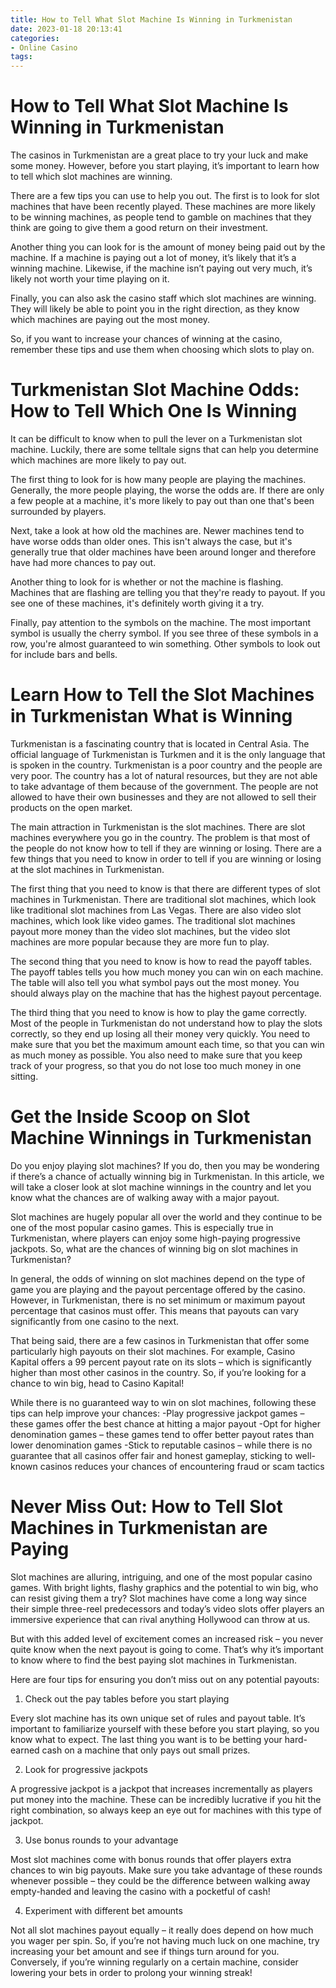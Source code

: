 ```yaml
---
title: How to Tell What Slot Machine Is Winning in Turkmenistan 
date: 2023-01-18 20:13:41
categories:
- Online Casino
tags:
---
```



#  How to Tell What Slot Machine Is Winning in Turkmenistan 

The casinos in Turkmenistan are a great place to try your luck and make some money. However, before you start playing, it’s important to learn how to tell which slot machines are winning. 

There are a few tips you can use to help you out. The first is to look for slot machines that have been recently played. These machines are more likely to be winning machines, as people tend to gamble on machines that they think are going to give them a good return on their investment. 

Another thing you can look for is the amount of money being paid out by the machine. If a machine is paying out a lot of money, it’s likely that it’s a winning machine. Likewise, if the machine isn’t paying out very much, it’s likely not worth your time playing on it. 

Finally, you can also ask the casino staff which slot machines are winning. They will likely be able to point you in the right direction, as they know which machines are paying out the most money. 

So, if you want to increase your chances of winning at the casino, remember these tips and use them when choosing which slots to play on.

#  Turkmenistan Slot Machine Odds: How to Tell Which One Is Winning 

It can be difficult to know when to pull the lever on a Turkmenistan slot machine. Luckily, there are some telltale signs that can help you determine which machines are more likely to pay out.

The first thing to look for is how many people are playing the machines. Generally, the more people playing, the worse the odds are. If there are only a few people at a machine, it's more likely to pay out than one that's been surrounded by players.

Next, take a look at how old the machines are. Newer machines tend to have worse odds than older ones. This isn't always the case, but it's generally true that older machines have been around longer and therefore have had more chances to pay out.

Another thing to look for is whether or not the machine is flashing. Machines that are flashing are telling you that they're ready to payout. If you see one of these machines, it's definitely worth giving it a try.

Finally, pay attention to the symbols on the machine. The most important symbol is usually the cherry symbol. If you see three of these symbols in a row, you're almost guaranteed to win something. Other symbols to look out for include bars and bells.

#  Learn How to Tell the Slot Machines in Turkmenistan What is Winning 

Turkmenistan is a fascinating country that is located in Central Asia. The official language of Turkmenistan is Turkmen and it is the only language that is spoken in the country. Turkmenistan is a poor country and the people are very poor. The country has a lot of natural resources, but they are not able to take advantage of them because of the government. The people are not allowed to have their own businesses and they are not allowed to sell their products on the open market.

The main attraction in Turkmenistan is the slot machines. There are slot machines everywhere you go in the country. The problem is that most of the people do not know how to tell if they are winning or losing. There are a few things that you need to know in order to tell if you are winning or losing at the slot machines in Turkmenistan.

The first thing that you need to know is that there are different types of slot machines in Turkmenistan. There are traditional slot machines, which look like traditional slot machines from Las Vegas. There are also video slot machines, which look like video games. The traditional slot machines payout more money than the video slot machines, but the video slot machines are more popular because they are more fun to play.

The second thing that you need to know is how to read the payoff tables. The payoff tables tells you how much money you can win on each machine. The table will also tell you what symbol pays out the most money. You should always play on the machine that has the highest payout percentage.

The third thing that you need to know is how to play the game correctly. Most of the people in Turkmenistan do not understand how to play the slots correctly, so they end up losing all their money very quickly. You need to make sure that you bet the maximum amount each time, so that you can win as much money as possible. You also need to make sure that you keep track of your progress, so that you do not lose too much money in one sitting.

#  Get the Inside Scoop on Slot Machine Winnings in Turkmenistan 

Do you enjoy playing slot machines? If you do, then you may be wondering if there’s a chance of actually winning big in Turkmenistan. In this article, we will take a closer look at slot machine winnings in the country and let you know what the chances are of walking away with a major payout.

Slot machines are hugely popular all over the world and they continue to be one of the most popular casino games. This is especially true in Turkmenistan, where players can enjoy some high-paying progressive jackpots. So, what are the chances of winning big on slot machines in Turkmenistan?

In general, the odds of winning on slot machines depend on the type of game you are playing and the payout percentage offered by the casino. However, in Turkmenistan, there is no set minimum or maximum payout percentage that casinos must offer. This means that payouts can vary significantly from one casino to the next.

That being said, there are a few casinos in Turkmenistan that offer some particularly high payouts on their slot machines. For example, Casino Kapital offers a 99 percent payout rate on its slots – which is significantly higher than most other casinos in the country. So, if you’re looking for a chance to win big, head to Casino Kapital!

While there is no guaranteed way to win on slot machines, following these tips can help improve your chances: 
-Play progressive jackpot games – these games offer the best chance at hitting a major payout 
-Opt for higher denomination games – these games tend to offer better payout rates than lower denomination games 
-Stick to reputable casinos – while there is no guarantee that all casinos offer fair and honest gameplay, sticking to well-known casinos reduces your chances of encountering fraud or scam tactics

#  Never Miss Out: How to Tell Slot Machines in Turkmenistan are Paying

Slot machines are alluring, intriguing, and one of the most popular casino games. With bright lights, flashy graphics and the potential to win big, who can resist giving them a try? Slot machines have come a long way since their simple three-reel predecessors and today’s video slots offer players an immersive experience that can rival anything Hollywood can throw at us.

But with this added level of excitement comes an increased risk – you never quite know when the next payout is going to come. That’s why it’s important to know where to find the best paying slot machines in Turkmenistan.

Here are four tips for ensuring you don’t miss out on any potential payouts:

1. Check out the pay tables before you start playing

Every slot machine has its own unique set of rules and payout table. It’s important to familiarize yourself with these before you start playing, so you know what to expect. The last thing you want is to be betting your hard-earned cash on a machine that only pays out small prizes.

2. Look for progressive jackpots

A progressive jackpot is a jackpot that increases incrementally as players put money into the machine. These can be incredibly lucrative if you hit the right combination, so always keep an eye out for machines with this type of jackpot.

3. Use bonus rounds to your advantage

Most slot machines come with bonus rounds that offer players extra chances to win big payouts. Make sure you take advantage of these rounds whenever possible – they could be the difference between walking away empty-handed and leaving the casino with a pocketful of cash!

4. Experiment with different bet amounts

Not all slot machines payout equally – it really does depend on how much you wager per spin. So, if you’re not having much luck on one machine, try increasing your bet amount and see if things turn around for you. Conversely, if you’re winning regularly on a certain machine, consider lowering your bets in order to prolong your winning streak!